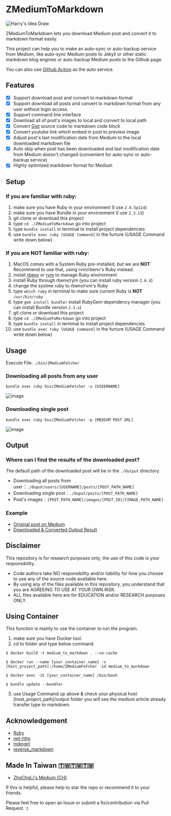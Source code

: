 # ZMediumToMarkdown

![Harry's Idea Draw](https://user-images.githubusercontent.com/33706588/170814437-98c067f1-bee1-47ad-941a-d943352a9cec.jpg)

ZMediumToMarkdown lets you download Medium post and convert it to markdown format easily.

This project can help you to make an auto-sync or auto-backup service from Medium, like auto-sync Medium posts to Jekyll or other static markdown blog engines or auto-backup Medium posts to the Github page.

You can also use [Github Action](https://github.com/features/actions) as the auto service.

## Features
- [X] Support download post and convert to markdown format
- [X] Support download all posts and convert to markdown format from any user without login access.
- [X] Support command line interface
- [X] Download all of post's images to local and convert to local path
- [X] Convert [Gist](https://gist.github.com/) source code to markdown code block
- [X] Convert youtube link which embed in post to preview image
- [X] Adjust post's last modification date from Medium to the local downloaded markdown file
- [X] Auto skip when post has been downloaded and last modification date from Medium doesn't changed (convenient for auto-sync or auto-backup service)
- [X] Highly optimized markdown format for Medium

## Setup
### If you are familiar with ruby:
1. make sure you have Ruby in your environment (I use `2.6.5p114`)
2. make sure you have Bundle in your environment (I use `2.3.13`)
3. git clone or download this project
4. type `cd ./ZMediumToMarkdown` go into project
5. type `bundle install` in terminal to install project dependencies
6. use `bundle exec ruby [USAGE Command]` in the furture (USAGE Command write down below)

### If you are **NOT** familiar with ruby:
1. MacOS comes with a System Ruby pre-installed, but we are **NOT** Recommend to use that, using rvm/rbenv's Ruby instead.
2. install [rbenv](https://github.com/rbenv/rbenv) or [rvm](https://rvm.io/) to manage Ruby environment
3. install Ruby through rbenv/rym (you can install ruby version `2.6.X`)
4. change the systme ruby to rbenv/rvm's Ruby
5. type `which ruby` in terminal to make sure current Ruby is **NOT** `/usr/bin/ruby`
6. type `gem install bundler` install RubyGem dependency manager (you can install Bundle version `2.3.x`)
7. git clone or download this project
8. type `cd ./ZMediumToMarkdown` go into project
9. type `bundle install` in terminal to install project dependencies
10. use `bundle exec ruby [USAGE Command]` in the furture (USAGE Command write down below)

## Usage
Execute File: `./bin/ZMediumFetcher`

### Downloading all posts from any user
```
bundle exec ruby bin/ZMediumFetcher -u [USEERNAME]
```
![image](https://user-images.githubusercontent.com/33706588/170810772-ec7cd618-d208-4fca-9fe5-9ae6ee745951.png)

### Downloading single post
```
bundle exec ruby bin/ZMediumFetcher -p [MEDIUM POST URL]
```
![image](https://user-images.githubusercontent.com/33706588/170810799-7da207ff-0642-4beb-9b3a-6af11d6e918d.png)

## Output
### Where can I find the results of the downloaded post?
The default path of the downloaded post will be in the `./Output` directory.
- Downloading all posts from user：`./Ouput/users/[USERNAME]/posts/[POST_PATH_NAME]`
- Downloading single post：`./Ouput/posts/[POST_PATH_NAME]`
- Post's images：`[POST_PATH_NAME]/images/[POST_ID]/[IMAGE_PATH_NAME]`
### Example
- [Original post on Medium](https://medium.com/pinkoi-engineering/%E5%AF%A6%E6%88%B0%E7%B4%80%E9%8C%84-4-%E5%80%8B%E5%A0%B4%E6%99%AF-7-%E5%80%8B-design-patterns-78507a8de6a5)
- [Downloaded & Converted Output Result](example/實戰紀錄-4-個場景-7-個-design-patterns-78507a8de6a5.md)

## Disclaimer
This repository is for research purposes only, the use of this code is your responsibility.

- Code authors take NO responsibility and/or liability for how you choose to use any of the source code available here.
- By using any of the files available in this repository, you understand that you are AGREEING TO USE AT YOUR OWN RISK.
- ALL files available here are for EDUCATION and/or RESEARCH purposes ONLY.

## Using Container 
This function is mainly to use the container to run the program.

1. make sure you have Docker tool.
2. cd to folder and type below command.
```
$ docker build -t medium_to_markdown . --no-cache

$ docker run --name [your_container_name] -v [host_project_path]:/home/ZMediumFetcher -id medium_to_markdown

$ docker exec -it [your_container_name] /bin/bash

$ bundle update --bundler
```
3. use Usage Command up above & check your physical host [host_project_path]/output folder you will see the medium article already transfer type to markdown.


## Acknowledgement
- [Ruby](https://www.ruby-lang.org/zh_tw/)
- [net-http](https://github.com/ruby/net-http)
- [nokogiri](https://github.com/sparklemotion/nokogiri)
- [reverse_markdown](https://github.com/xijo/reverse_markdown)

## Made In Taiwan 🇹🇼🇹🇼🇹🇼
- [ZhgChgLi's Medium (CH)](https://blog.zhgchg.li/)

If this is helpful, please help to star the repo or recommend it to your friends.

Please feel free to open an Issue or submit a fix/contribution via Pull Request. :)
